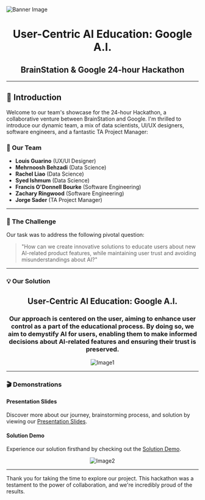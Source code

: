 ![Banner Image](https://static.wixstatic.com/media/6d6e15_0f02a5b7f35c4ffaa316fa7fc47f0da5~mv2.png/v1/fill/w_1264,h_260,al_c,q_85,usm_0.66_1.00_0.01,enc_auto/6d6e15_0f02a5b7f35c4ffaa316fa7fc47f0da5~mv2.png)

<div align="center">

# **User-Centric AI Education: Google A.I.**
## **BrainStation & Google 24-hour Hackathon**

</div>

---

## 📌 Introduction

Welcome to our team's showcase for the 24-hour Hackathon, a collaborative venture between BrainStation and Google. I'm thrilled to introduce our dynamic team, a mix of data scientists, UI/UX designers, software engineers, and a fantastic TA Project Manager:

### 🤩 Our Team

- **Louis Guarino** (UX/UI Designer)
- **Mehrnoosh Behzadi** (Data Science)
- **Rachel Liao** (Data Science)
- **Syed Ishmum** (Data Science)
- **Francis O'Donnell Bourke** (Software Engineering)
- **Zachary Ringwood** (Software Engineering)
- **Jorge Sader** (TA Project Manager)

---

### 🤔 The Challenge

Our task was to address the following pivotal question:

> "How can we create innovative solutions to educate users about new AI-related product features, while maintaining user trust and avoiding misunderstandings about AI?"

---

### 💡 Our Solution

<div align="center">

<h2><strong>User-Centric AI Education: Google A.I.</strong></h2>

<h3>Our approach is centered on the user, aiming to enhance user control as a part of the educational process. By doing so, we aim to demystify AI for users, enabling them to make informed decisions about AI-related features and ensuring their trust is preserved.</h3>

![Image1](https://static.wixstatic.com/media/6d6e15_68e13f1991e54ae4aaf31f15d64bfbcc~mv2.png/v1/fill/w_648,h_866,al_c,q_90,usm_0.66_1.00_0.01,enc_auto/hackathon%20mock%20up.png)

</div>

---

### 🎬 Demonstrations

#### Presentation Slides
Discover more about our journey, brainstorming process, and solution by viewing our [Presentation Slides](https://www.canva.com/design/DAFpNSB49-8/f7ymEyPAZB0P1Mfao3O65w/view?utm_content=DAFpNSB49-8&utm_campaign=designshare&utm_medium=link&utm_source=publishsharelink).

#### Solution Demo
Experience our solution firsthand by checking out the [Solution Demo](https://www.figma.com/proto/1yTRZaldpvvmrTQ7xTTUDv/Google-BARD?page-id=0%3A1&type=design&node-id=2-2&viewport=230%2C471%2C0.18&t=E3J0KFZOfG0QnOZN-1&scaling=scale-down&starting-point-node-id=2%3A2).

<div align="center">

![Image2](https://static.wixstatic.com/media/6d6e15_95fe565d22be477b93d68f317b4574ae~mv2.png/v1/fill/w_193,h_391,al_c,q_85,usm_0.66_1.00_0.01,enc_auto/6d6e15_95fe565d22be477b93d68f317b4574ae~mv2.png)

</div>

---

Thank you for taking the time to explore our project. This hackathon was a testament to the power of collaboration, and we're incredibly proud of the results.

